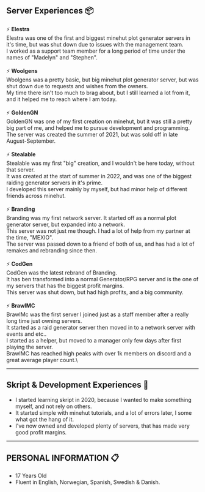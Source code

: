 ## Server Experiences 📦

⚡️ **Elestra**\
Elestra was one of the first and biggest minehut plot generator servers in it's time, but was shut down due to issues with the management team.\
I worked as a support team member for a long period of time under the names of "Madelyn" and "Stephen".\
\
⚡️ **Woolgens**\
Woolgens was a pretty basic, but big minehut plot generator server, but was shut down due to requests and wishes from the owners.\
My time there isn't too much to brag about, but I still learned a lot from it, and it helped me to reach where I am today.\
\
⚡️ **GoldenGN**\
GoldenGN was one of my first creation on minehut, but it was still a pretty big part of me, and helped me to pursue development and programming.\
The server was created the summer of 2021, but was sold off in late August-September.\
\
⚡️ **Stealable**\
Stealable was my first "big" creation, and I wouldn't be here today, without that server.\
It was created at the start of summer in 2022, and was one of the biggest raiding generator servers in it's prime.\
I developed this server mainly by myself, but had minor help of different friends across minehut.\
\
⚡️ **Branding**\
Branding was my first network server. It started off as a normal plot generator server, but expanded into a network.\
This server was not just me though. I had a lot of help from my partner at the time, "MEXIO".\
The server was passed down to a friend of both of us, and has had a lot of remakes and rebranding since then.\
\
⚡️ **CodGen**\
CodGen was the latest rebrand of Branding. \
It has ben transformed into a normal Generator/RPG server and is the one of my servers that has the biggest profit margins.\
This server was shut down, but had high profits, and a big community.\
\
⚡️ **BrawlMC**\
BrawlMc was the first server I joined just as a staff member after a really long time just owning servers. \
It started as a raid generator server then moved in to a network server with events and etc..\
I started as a helper, but moved to a manager only few days after first playing the server.\
BrawlMC has reached high peaks with over 1k members on discord and a great average player count.\

---
 
## Skript & Development Experiences 🚀

- I started learning skript in 2020, because I wanted to make something myself, and not rely on others.
- It started simple with minehut tutorials, and a lot of errors later, I some what got the hang of it.
- I've now owned and developed plenty of servers, that has made very good profit margins.

---

## PERSONAL INFORMATION 📋

- 17 Years Old
- Fluent in English, Norwegian, Spanish, Swedish & Danish.
